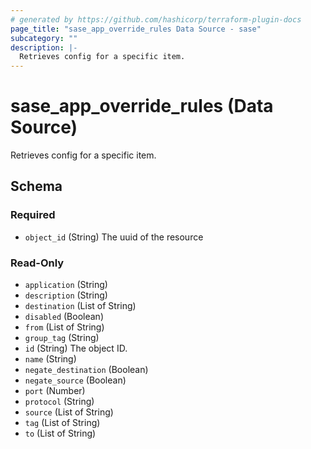 ```yaml
---
# generated by https://github.com/hashicorp/terraform-plugin-docs
page_title: "sase_app_override_rules Data Source - sase"
subcategory: ""
description: |-
  Retrieves config for a specific item.
---
```


# sase_app_override_rules (Data Source)

Retrieves config for a specific item.



<!-- schema generated by tfplugindocs -->
## Schema

### Required

- `object_id` (String) The uuid of the resource

### Read-Only

- `application` (String)
- `description` (String)
- `destination` (List of String)
- `disabled` (Boolean)
- `from` (List of String)
- `group_tag` (String)
- `id` (String) The object ID.
- `name` (String)
- `negate_destination` (Boolean)
- `negate_source` (Boolean)
- `port` (Number)
- `protocol` (String)
- `source` (List of String)
- `tag` (List of String)
- `to` (List of String)


